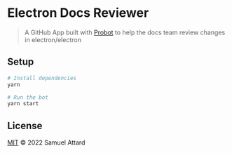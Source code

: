 # Electron Docs Reviewer

> A GitHub App built with [Probot](https://github.com/probot/probot) to help the docs team review changes in electron/electron

## Setup

```sh
# Install dependencies
yarn

# Run the bot
yarn start
```

## License

[MIT](LICENSE) © 2022 Samuel Attard
